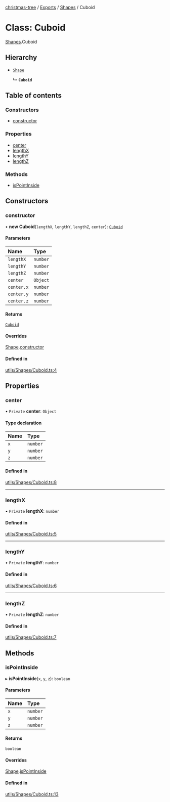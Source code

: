 [christmas-tree](../README.md) / [Exports](../modules.md) / [Shapes](../modules/Shapes.md) / Cuboid

# Class: Cuboid

[Shapes](../modules/Shapes.md).Cuboid

## Hierarchy

- [`Shape`](Shapes.Shape.md)

  ↳ **`Cuboid`**

## Table of contents

### Constructors

- [constructor](Shapes.Cuboid.md#constructor)

### Properties

- [center](Shapes.Cuboid.md#center)
- [lengthX](Shapes.Cuboid.md#lengthx)
- [lengthY](Shapes.Cuboid.md#lengthy)
- [lengthZ](Shapes.Cuboid.md#lengthz)

### Methods

- [isPointInside](Shapes.Cuboid.md#ispointinside)

## Constructors

### constructor

• **new Cuboid**(`lengthX`, `lengthY`, `lengthZ`, `center`): [`Cuboid`](Shapes.Cuboid.md)

#### Parameters

| Name | Type |
| :------ | :------ |
| `lengthX` | `number` |
| `lengthY` | `number` |
| `lengthZ` | `number` |
| `center` | `Object` |
| `center.x` | `number` |
| `center.y` | `number` |
| `center.z` | `number` |

#### Returns

[`Cuboid`](Shapes.Cuboid.md)

#### Overrides

[Shape](Shapes.Shape.md).[constructor](Shapes.Shape.md#constructor)

#### Defined in

[utils/Shapes/Cuboid.ts:4](https://github.com/justinfernald/christmas-tree-lights/blob/6ac5881/src/utils/Shapes/Cuboid.ts#L4)

## Properties

### center

• `Private` **center**: `Object`

#### Type declaration

| Name | Type |
| :------ | :------ |
| `x` | `number` |
| `y` | `number` |
| `z` | `number` |

#### Defined in

[utils/Shapes/Cuboid.ts:8](https://github.com/justinfernald/christmas-tree-lights/blob/6ac5881/src/utils/Shapes/Cuboid.ts#L8)

___

### lengthX

• `Private` **lengthX**: `number`

#### Defined in

[utils/Shapes/Cuboid.ts:5](https://github.com/justinfernald/christmas-tree-lights/blob/6ac5881/src/utils/Shapes/Cuboid.ts#L5)

___

### lengthY

• `Private` **lengthY**: `number`

#### Defined in

[utils/Shapes/Cuboid.ts:6](https://github.com/justinfernald/christmas-tree-lights/blob/6ac5881/src/utils/Shapes/Cuboid.ts#L6)

___

### lengthZ

• `Private` **lengthZ**: `number`

#### Defined in

[utils/Shapes/Cuboid.ts:7](https://github.com/justinfernald/christmas-tree-lights/blob/6ac5881/src/utils/Shapes/Cuboid.ts#L7)

## Methods

### isPointInside

▸ **isPointInside**(`x`, `y`, `z`): `boolean`

#### Parameters

| Name | Type |
| :------ | :------ |
| `x` | `number` |
| `y` | `number` |
| `z` | `number` |

#### Returns

`boolean`

#### Overrides

[Shape](Shapes.Shape.md).[isPointInside](Shapes.Shape.md#ispointinside)

#### Defined in

[utils/Shapes/Cuboid.ts:13](https://github.com/justinfernald/christmas-tree-lights/blob/6ac5881/src/utils/Shapes/Cuboid.ts#L13)
